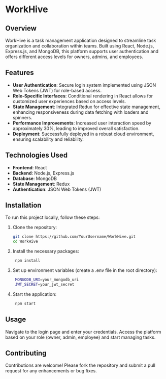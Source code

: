 # WorkHive

## Overview
WorkHive is a task management application designed to streamline task organization and collaboration within teams. Built using React, Node.js, Express.js, and MongoDB, this platform supports user authentication and offers different access levels for owners, admins, and employees.

## Features
- **User Authentication**: Secure login system implemented using JSON Web Tokens (JWT) for role-based access.
- **Role-Specific Interfaces**: Conditional rendering in React allows for customized user experiences based on access levels.
- **State Management**: Integrated Redux for effective state management, enhancing responsiveness during data fetching with loaders and spinners.
- **Performance Improvements**: Increased user interaction speed by approximately 30%, leading to improved overall satisfaction.
- **Deployment**: Successfully deployed in a robust cloud environment, ensuring scalability and reliability.

## Technologies Used
- **Frontend**: React
- **Backend**: Node.js, Express.js
- **Database**: MongoDB
- **State Management**: Redux
- **Authentication**: JSON Web Tokens (JWT)

## Installation
To run this project locally, follow these steps:

1. Clone the repository:
   ```bash
   git clone https://github.com/YourUsername/WorkHive.git
   cd WorkHive
2. Install the necessary packages:
   ```bash
    npm install
4. Set up environment variables (create a .env file in the root directory):
   ```bash makefile
    MONGODB_URI=your_mongodb_uri
    JWT_SECRET=your_jwt_secret
5. Start the application:
   ```bash
    npm start
## Usage
Navigate to the login page and enter your credentials.
Access the platform based on your role (owner, admin, employee) and start managing tasks.

## Contributing
Contributions are welcome! Please fork the repository and submit a pull request for any enhancements or bug fixes.







